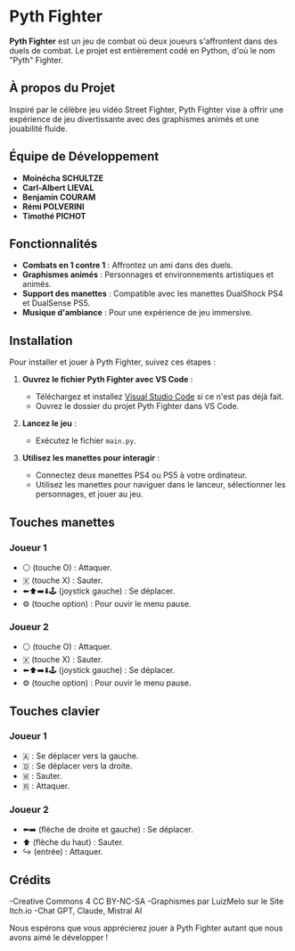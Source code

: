 # Pyth Fighter

**Pyth Fighter** est un jeu de combat où deux joueurs s'affrontent dans des duels de combat. Le projet est entièrement codé en Python, d'où le nom "Pyth" Fighter.

## À propos du Projet

Inspiré par le célèbre jeu vidéo Street Fighter, Pyth Fighter vise à offrir une expérience de jeu divertissante avec des graphismes animés et une jouabilité fluide.

## Équipe de Développement

- **Moinécha SCHULTZE**
- **Carl-Albert LIEVAL**
- **Benjamin COURAM**
- **Rémi POLVERINI**
- **Timothé PICHOT**

## Fonctionnalités

- **Combats en 1 contre 1** : Affrontez un ami dans des duels.
- **Graphismes animés** : Personnages et environnements artistiques et animés.
- **Support des manettes** : Compatible avec les manettes DualShock PS4 et DualSense PS5.
- **Musique d'ambiance** : Pour une expérience de jeu immersive.

## Installation

Pour installer et jouer à Pyth Fighter, suivez ces étapes :

1. **Ouvrez le fichier Pyth Fighter avec VS Code** :
   - Téléchargez et installez [Visual Studio Code](https://code.visualstudio.com/) si ce n'est pas déjà fait.
   - Ouvrez le dossier du projet Pyth Fighter dans VS Code.
  
2. **Lancez le jeu** :
   - Exécutez le fichier `main.py`.

3. **Utilisez les manettes pour interagir** :
   - Connectez deux manettes PS4 ou PS5 à votre ordinateur.
   - Utilisez les manettes pour naviguer dans le lanceur, sélectionner les personnages, et jouer au jeu.

## Touches manettes
### Joueur 1

- ⚪ (touche O) : Attaquer.
- 🇽 (touche X) : Sauter.
- ⬅️⬆️➡️⬇️🕹️ (joystick gauche) : Se déplacer.
- ⚙️ (touche option) : Pour ouvir le menu pause.

### Joueur 2

- ⚪ (touche O) : Attaquer.
- 🇽 (touche X) : Sauter.
- ⬅️⬆️➡️⬇️🕹️ (joystick gauche) : Se déplacer.
- ⚙️ (touche option) : Pour ouvir le menu pause.


## Touches clavier 
### Joueur 1

- 🇦 : Se déplacer vers la gauche.
- 🇩 : Se déplacer vers la droite.
- 🇼 : Sauter.
- 🇷 : Attaquer.

### Joueur 2

- ⬅️➡️ (flèche de droite  et gauche) : Se déplacer.
- ⬆️ (flèche du haut) : Sauter.
- ↪️ (entrée) : Attaquer.

## Crédits

-Creative Commons 4 CC BY-NC-SA
-Graphismes par LuizMelo sur le Site Itch.io
-Chat GPT, Claude, Mistral AI


Nous espérons que vous apprécierez jouer à Pyth Fighter autant que nous avons aimé le développer !
